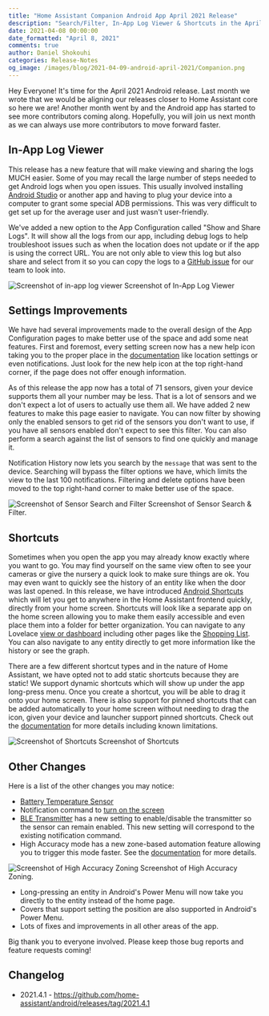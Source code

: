 ```yaml
---
title: "Home Assistant Companion Android App April 2021 Release"
description: "Search/Filter, In-App Log Viewer & Shortcuts in the April 2021 Android Release"
date: 2021-04-08 00:00:00
date_formatted: "April 8, 2021"
comments: true
author: Daniel Shokouhi
categories: Release-Notes
og_image: /images/blog/2021-04-09-android-april-2021/Companion.png
---
```


Hey Everyone! It's time for the April 2021 Android release. Last month we wrote that we would be aligning our releases closer to Home Assistant core so here we are! Another month went by and the Android app has started to see more contributors coming along. Hopefully, you will join us next month as we can always use more contributors to move forward faster.

## In-App Log Viewer

This release has a new feature that will make viewing and sharing the logs MUCH easier. Some of you may recall the large number of steps needed to get Android logs when you open issues. This usually involved installing [Android Studio](https://developer.android.com/studio) or another app and having to plug your device into a computer to grant some special ADB permissions. This was very difficult to get set up for the average user and just wasn't user-friendly.

We've added a new option to the App Configuration called "Show and Share Logs". It will show all the logs from our app, including debug logs to help troubleshoot issues such as when the location does not update or if the app is using the correct URL. You are not only able to view this log but also share and select from it so you can copy the logs to a [GitHub issue](https://github.com/home-assistant/android/issues/new?assignees=&labels=bug&template=Bug_report.md&title=) for our team to look into.

<p class='img'>
<img src='/images/blog/2021-04-09-android-april-2021/log_viewer.png' alt='Screenshot of in-app log viewer'></a>
Screenshot of In-App Log Viewer
</p>

## Settings Improvements

We have had several improvements made to the overall design of the App Configuration pages to make better use of the space and add some neat features. First and foremost, every setting screen now has a new help icon taking you to the proper place in the [documentation](https://companion.home-assistant.io/) like location settings or even notifications. Just look for the new help icon at the top right-hand corner, if the page does not offer enough information.

As of this release the app now has a total of 71 sensors, given your device supports them all your number may be less. That is a lot of sensors and we don't expect a lot of users to actually use them all. We have added 2 new features to make this page easier to navigate. You can now filter by showing only the enabled sensors to get rid of the sensors you don't want to use, if you have all sensors enabled don't expect to see this filter. You can also perform a search against the list of sensors to find one quickly and manage it.

Notification History now lets you search by the `message` that was sent to the device. Searching will bypass the filter options we have, which limits the view to the last 100 notifications. Filtering and delete options have been moved to the top right-hand corner to make better use of the space.

<p class='img'>
<img src='/images/blog/2021-04-09-android-april-2021/action_bar.png' alt='Screenshot of Sensor Search and Filter'></a>
Screenshot of Sensor Search & Filter.
</p>

## Shortcuts

Sometimes when you open the app you may already know exactly where you want to go. You may find yourself on the same view often to see your cameras or give the nursery a quick look to make sure things are ok. You may even want to quickly see the history of an entity like when the door was last opened. In this release, we have introduced [Android Shortcuts](https://developer.android.com/guide/topics/ui/shortcuts) which will let you get to anywhere in the Home Assistant frontend quickly, directly from your home screen. Shortcuts will look like a separate app on the home screen allowing you to make them easily accessible and even place them into a folder for better organization. You can navigate to any Lovelace [view or dashboard](/lovelace/dashboards-and-views/) including other pages like the [Shopping List](/integrations/shopping_list/). You can also navigate to any entity directly to get more information like the history or see the graph.

There are a few different shortcut types and in the nature of Home Assistant, we have opted not to add static shortcuts because they are static! We support dynamic shortcuts which will show up under the app long-press menu. Once you create a shortcut, you will be able to drag it onto your home screen. There is also support for pinned shortcuts that can be added automatically to your home screen without needing to drag the icon, given your device and launcher support pinned shortcuts. Check out the [documentation](https://companion.home-assistant.io/docs/integrations/android-shortcuts) for more details including known limitations.

<p class='img'>
<img src='/images/blog/2021-04-09-android-april-2021/shortcuts.png' alt='Screenshot of Shortcuts'></a>
Screenshot of Shortcuts
</p>

## Other Changes

Here is a list of the other changes you may notice:

*  [Battery Temperature Sensor](https://companion.home-assistant.io/docs/core/sensors#battery-sensors)
*  Notification command to [turn on the screen](https://companion.home-assistant.io/docs/notifications/notification-commands#screen-on)
*  [BLE Transmitter](https://companion.home-assistant.io/docs/core/sensors#bluetooth-sensors) has a new setting to enable/disable the transmitter so the sensor can remain enabled. This new setting will correspond to the existing notification command.
*  High Accuracy mode has a new zone-based automation feature allowing you to trigger this mode faster. See the [documentation](https://companion.home-assistant.io/docs/core/location#high-accuracy-mode) for more details.

<p class='img'>
<img src='/images/blog/2021-04-09-android-april-2021/high_accuracy_zone.png' alt='Screenshot of High Accuracy Zoning'></a>
Screenshot of High Accuracy Zoning.
</p>

*  Long-pressing an entity in Android's Power Menu will now take you directly to the entity instead of the home page.
*  Covers that support setting the position are also supported in Android's Power Menu.
*  Lots of fixes and improvements in all other areas of the app.

Big thank you to everyone involved. Please keep those bug reports and feature requests coming!

## Changelog

- 2021.4.1 - https://github.com/home-assistant/android/releases/tag/2021.4.1
